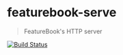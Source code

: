 # featurebook-serve

> FeatureBook's HTTP server

[![Build Status](https://travis-ci.org/SOFTWARE-CLINIC/featurebook-serve.svg?branch=master)](https://travis-ci.org/SOFTWARE-CLINIC/featurebook-serve)
